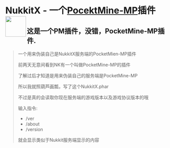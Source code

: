 <h1>NukkitX - 一个<a href="https://github.com/pmmp/PocketMine-MP/">PocektMine-MP</a>插件<img src="https://raw.githubusercontent.com/Anders233/NukkitX/master/logo.png" height="64" width="64" align="left"></img></h1>

## 这是一个PM插件，没错，PocketMine-MP插件.
> 一个用来伪装自己是NukkitX服务端的PocketMien-MP插件
> 
> 前两天无意间看到NK有一个叫做PocketMine-MP的插件
> 
> 了解过后才知道是用来伪装自己的服务端是PocketMine-MP
> 
> 所以我就照葫芦画瓢，写了这个NukkitX.phar
> 
> 不过是真的会读取你现在服务端的游戏版本以及游戏协议版本的哦
> 
> 输入指令:
> - /ver
> - /about
> - /version
> 
> 就会显示类似于Nukkit服务端显示的内容
